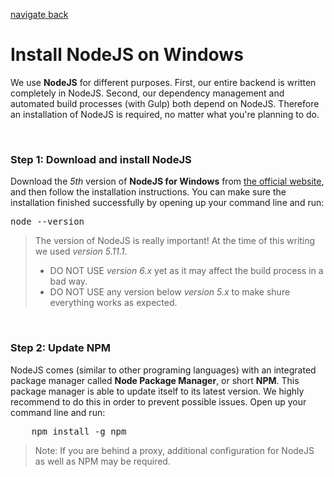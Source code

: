 [navigate back](./../SETUP.md)

# Install NodeJS on Windows

We use **NodeJS** for different purposes. First, our entire backend is written completely in NodeJS. Second, our dependency management and automated build processes (with Gulp) both depend on NodeJS. Therefore an installation of NodeJS is required, no matter what you're planning to do.

<br>

### Step 1: Download and install NodeJS

Download the *5th* version of **NodeJS for Windows** from [the official website](https://nodejs.org/en/download/releases/), and then follow the installation instructions. You can make sure the installation finished successfully by opening up your command line and run:

<pre>
node --version
</pre>

> The version of NodeJS is really important! At the time of this writing we used *version 5.11.1*.
> - DO NOT USE *version 6.x* yet as it may affect the build process in a bad way.
> - DO NOT USE any version below *version 5.x* to make shure everything works as expected.

<br>

### Step 2: Update NPM

NodeJS comes (similar to other programing languages) with an integrated package manager called **Node Package Manager**, or short **NPM**. This package manager is able to update itself to its latest version. We highly recommend to do this in order to prevent possible issues. Open up your command line and run:

<pre>
	npm install -g npm
</pre>

> Note: If you are behind a proxy, additional configuration for NodeJS as well as NPM may be required.
